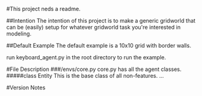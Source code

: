 #This project neds a readme. 

##Intention
The intention of this project is to make a generic gridworld that can be (easily) setup for whatever
gridworld task you're interested in modeling. 

##Default Example
The default example is a 10x10 grid with border walls.  

run keyboard_agent.py in the root directory to run the example.



#File Description
###/envs/core.py
core.py has all the agent classes.
#####class Entity
This is the base class of all non-features. 
...

#Version Notes
